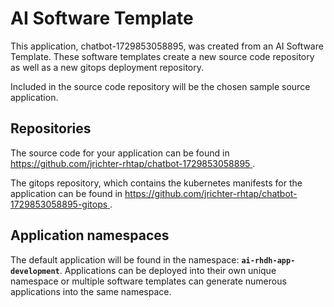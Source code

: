 # AI Software Template

This application, chatbot-1729853058895, was created from an AI Software Template. These software templates create a new source code repository as well as a new gitops deployment repository.

Included in the source code repository will be the chosen sample source application.

## Repositories

The source code for your application can be found in [https://github.com/jrichter-rhtap/chatbot-1729853058895 ](https://github.com/jrichter-rhtap/chatbot-1729853058895 ).
 
The gitops repository, which contains the kubernetes manifests for the application can be found in 
[https://github.com/jrichter-rhtap/chatbot-1729853058895-gitops ](https://github.com/jrichter-rhtap/chatbot-1729853058895-gitops ). 

## Application namespaces 

The default application will be found in the namespace: **`ai-rhdh-app-development`**. Applications can be deployed into their own unique namespace or multiple software templates can generate numerous applications into the same namespace.